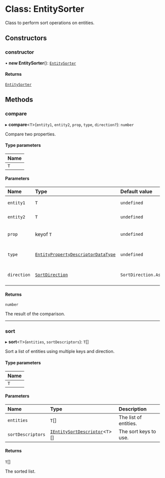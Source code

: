 # Class: EntitySorter

Class to perform sort operations on entities.

## Constructors

### constructor

• **new EntitySorter**(): [`EntitySorter`](EntitySorter.md)

#### Returns

[`EntitySorter`](EntitySorter.md)

## Methods

### compare

▸ **compare**\<`T`\>(`entity1`, `entity2`, `prop`, `type`, `direction?`): `number`

Compare two properties.

#### Type parameters

| Name |
| :------ |
| `T` |

#### Parameters

| Name | Type | Default value | Description |
| :------ | :------ | :------ | :------ |
| `entity1` | `T` | `undefined` | The first entity. |
| `entity2` | `T` | `undefined` | The second entity. |
| `prop` | keyof `T` | `undefined` | The property to compare. |
| `type` | [`EntityPropertyDescriptorDataType`](../modules.md#entitypropertydescriptordatatype) | `undefined` | The type of the property. |
| `direction` | [`SortDirection`](../enums/SortDirection.md) | `SortDirection.Ascending` | The direction of the sort. |

#### Returns

`number`

The result of the comparison.

___

### sort

▸ **sort**\<`T`\>(`entities`, `sortDescriptors`): `T`[]

Sort a list of entities using multiple keys and direction.

#### Type parameters

| Name |
| :------ |
| `T` |

#### Parameters

| Name | Type | Description |
| :------ | :------ | :------ |
| `entities` | `T`[] | The list of entities. |
| `sortDescriptors` | [`IEntitySortDescriptor`](../interfaces/IEntitySortDescriptor.md)\<`T`\>[] | The sort keys to use. |

#### Returns

`T`[]

The sorted list.
